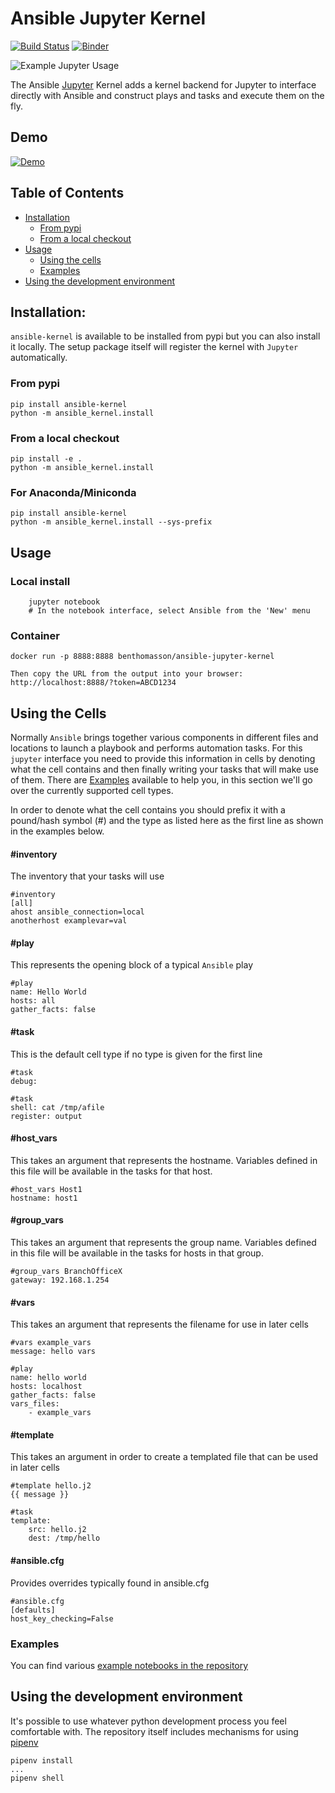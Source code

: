 # Ansible Jupyter Kernel

[![Build Status](https://travis-ci.org/benthomasson/ansible-jupyter-kernel.svg?branch=master)](https://travis-ci.org/benthomasson/ansible-jupyter-kernel)
[![Binder](https://mybinder.org/badge.svg)](https://mybinder.org/v2/gh/ansible/ansible-jupyter-kernel/master)



![Example Jupyter Usage](https://raw.githubusercontent.com/ansible/ansible-jupyter-kernel/master/docs/example_session.png)

The Ansible [Jupyter](http://jupyter.readthedocs.io/en/latest/) Kernel adds a kernel backend for Jupyter to interface directly with Ansible and construct plays and tasks and execute them on the fly.

## Demo

[![Demo](https://raw.githubusercontent.com/ansible/ansible-jupyter-kernel/master/docs/ansible_jupyter_kernel_vimeo.png)](https://vimeo.com/279049946 "Run Ansible Tasks from Jupyter Notebook - Click to Watch!")


## Table of Contents

* [Installation](#installation)
  * [From pypi](#from-pypi)
  * [From a local checkout](#from-a-local-checkout)
* [Usage](#usage)
  * [Using the cells](#using-the-cells)
  * [Examples](#examples)
* [Using the development environment](#using-the-development-environment)

## Installation:

`ansible-kernel` is available to be installed from pypi but you can also install it locally. The setup package itself will register the kernel
with `Jupyter` automatically.

### From pypi

    pip install ansible-kernel
    python -m ansible_kernel.install

### From a local checkout

    pip install -e .
    python -m ansible_kernel.install

### For Anaconda/Miniconda

    pip install ansible-kernel
    python -m ansible_kernel.install --sys-prefix

## Usage

### Local install

```
    jupyter notebook
    # In the notebook interface, select Ansible from the 'New' menu
```

### Container

    docker run -p 8888:8888 benthomasson/ansible-jupyter-kernel

    Then copy the URL from the output into your browser:
    http://localhost:8888/?token=ABCD1234


## Using the Cells

Normally `Ansible` brings together various components in different files and locations to launch a playbook and performs automation tasks. For this
`jupyter` interface you need to provide this information in cells by denoting what the cell contains and then finally writing your tasks that will make
use of them. There are [Examples](#examples) available to help you, in this section we'll go over the currently supported cell types.

In order to denote what the cell contains you should prefix it with a pound/hash symbol (#) and the type as listed here as the first line as shown in the examples
below.

#### #inventory

The inventory that your tasks will use

```
#inventory
[all]
ahost ansible_connection=local
anotherhost examplevar=val
```

#### #play

This represents the opening block of a typical `Ansible` play

```
#play
name: Hello World
hosts: all
gather_facts: false
```

#### #task

This is the default cell type if no type is given for the first line

```
#task
debug:
```

```
#task
shell: cat /tmp/afile
register: output
```

#### #host_vars

This takes an argument that represents the hostname.  Variables
defined in this file will be available in the tasks for that host.

```
#host_vars Host1
hostname: host1
```

#### #group_vars

This takes an argument that represents the group name.  Variables
defined in this file will be available in the tasks for hosts in that
group.

```
#group_vars BranchOfficeX
gateway: 192.168.1.254
```

#### #vars

This takes an argument that represents the filename for use in later cells

```
#vars example_vars
message: hello vars
```

```
#play
name: hello world
hosts: localhost
gather_facts: false
vars_files:
    - example_vars
```

#### #template

This takes an argument in order to create a templated file that can be used in later cells

```
#template hello.j2
{{ message }}
```

```
#task
template:
    src: hello.j2
    dest: /tmp/hello
```

#### #ansible.cfg

Provides overrides typically found in ansible.cfg

```
#ansible.cfg
[defaults]
host_key_checking=False
```

### Examples

You can find various [example notebooks in the repository](https://github.com/ansible/ansible-jupyter-kernel/tree/master/notebooks)

## Using the development environment

It's possible to use whatever python development process you feel comfortable with. The repository itself includes mechanisms for
using [pipenv](https://github.com/pypa/pipenv)

```
pipenv install
...
pipenv shell
```
